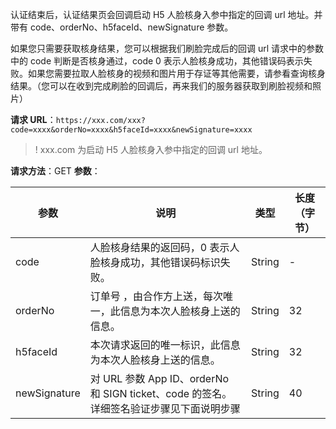 认证结束后，认证结果页会回调启动 H5 人脸核身入参中指定的回调 url 地址。并带有 code、orderNo、h5faceId、newSignature 参数。

如果您只需要获取核身结果，您可以根据我们刷脸完成后的回调 url 请求中的参数中的 code 判断是否核身通过，code 0 表示人脸核身成功，其他错误码表示失败。如果您需要拉取人脸核身的视频和图片用于存证等其他需要，请参看查询核身结果。（您可以在收到完成刷脸的回调后，再来我们的服务器获取到刷脸视频和照片）


**请求 URL**：`https://xxx.com/xxx?code=xxxx&orderNo=xxxx&h5faceId=xxxx&newSignature=xxxx`
>! xxx.com 为启动 H5 人脸核身入参中指定的回调 url 地址。
>
**请求方法**：GET
**参数**：

|参数|	说明	|类型|	长度（字节）|
|---|---|---|--|
|code	|人脸核身结果的返回码，0 表示人脸核身成功，其他错误码标识失败。|	String	|-|
|orderNo	|订单号 ，由合作方上送，每次唯一，此信息为本次人脸核身上送的信息。	|String	|32|
|h5faceId	|本次请求返回的唯一标识，此信息为本次人脸核身上送的信息。|	String	|32|
|newSignature	|对 URL 参数 App ID、orderNo 和 SIGN ticket、code 的签名。详细签名验证步骤见下面说明步骤	|String|	40|
